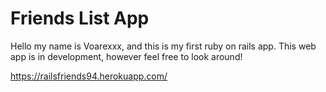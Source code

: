 # Friends List App

Hello my name is Voarexxx, and this is my first ruby on rails app. This web app is in development, however feel free to look around!

https://railsfriends94.herokuapp.com/
